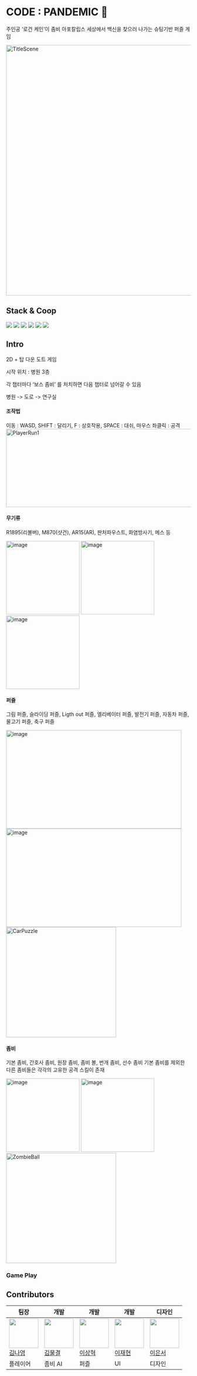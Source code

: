 # CODE : PANDEMIC 💉

주인공 ‘로건 케인’이 좀비 아포칼립스 세상에서 백신을 찾으러 나가는 슈팅기반 퍼즐 게임

<img width="1024" height="682" alt="TitleScene" src="https://github.com/user-attachments/assets/56bbc092-8054-4f5e-a5e2-7faf13a35ce6" />

## Stack & Coop
<img src="https://img.shields.io/badge/Unity-000000?style=for-the-badge&logo=Unity&logoColor=white"/> <img src="https://img.shields.io/badge/C Sharp-239120?style=for-the-badge&logo=csharp&logoColor=white"/>
<img src="https://img.shields.io/badge/Github-181717?style=for-the-badge&logo=Github&logoColor=white"/>
<img src="https://img.shields.io/badge/Discord-5865F2?style=for-the-badge&logo=Discord&logoColor=white"/>
<img src="https://img.shields.io/badge/Notion-000000?style=for-the-badge&logo=Notion&logoColor=white"/>
<img src="https://img.shields.io/badge/Aseprite-7D929E?style=for-the-badge&logo=aseprite&logoColor=white"/>

## Intro
2D + 탑 다운 도트 게임

시작 위치  :  병원 3층

각 챕터마다 ‘보스 좀비’ 를 처치하면 다음 챕터로 넘어갈 수 있음

병원 -> 도로 -> 연구실


#### 조작법
이동 : WASD, SHIFT : 달리기, F : 상호작용, SPACE : 대쉬, 마우스 좌클릭 : 공격
<img width="615" height="213" alt="PlayerRun1" src="https://github.com/user-attachments/assets/d4e80354-bc50-482d-bf21-295d690faed1" />


#### 무기류
R1895(리볼버),  M870(샷건), AR15(AR), 판처파우스트, 화염방사기, 메스 등

<img width="200" height="200" alt="image" src="https://github.com/user-attachments/assets/7f687cb3-9a86-4773-bf8e-e3f50c12d29b" />
<img width="200" height="200" alt="image" src="https://github.com/user-attachments/assets/e74a1547-dc14-4168-9ec7-d24334cd5ee1" />
<img width="200" height="200" alt="image" src="https://github.com/user-attachments/assets/9173e486-821a-4fd9-92a6-d73210d667b9" />



#### 퍼즐
그림 퍼즐, 슬라이딩 퍼즐, Ligth out 퍼즐, 엘리베이터 퍼즐, 발전기 퍼즐, 자동차 퍼즐, 물고기 퍼즐, 축구 퍼즐

<img width="478" height="268" alt="image" src="https://github.com/user-attachments/assets/cb4fc2f4-2b96-421a-8814-1d21e0b10599" />
<img width="478" height="268" alt="image" src="https://github.com/user-attachments/assets/ace495c7-d624-4b3f-8739-e4fac7e34599" />
<img width="300" height="300" alt="CarPuzzle" src="https://github.com/user-attachments/assets/87f4fe87-8b44-4b5d-82c5-543ad7fffeaa" />


#### 좀비 
기본 좀비, 간호사 좀비, 원장  좀비, 좀비 볼, 번개 좀비, 선수 좀비
기본 좀비를 제외한 다른 좀비들은  각각의 고유한 공격 스킬이 존재

<img width="200" height="200" alt="image" src="https://github.com/user-attachments/assets/97bc8c38-e9cb-40fd-864c-f61b2774cc01" />

<img width="200" height="200" alt="image" src="https://github.com/user-attachments/assets/d32cbc17-f88d-4f74-a91b-e304743b828c" />

<img width="300" height="300" alt="ZombieBall" src="https://github.com/user-attachments/assets/f0eccc4f-8ced-4a4b-8276-6961d67e4d85" />

### Game Play



## Contributors

| 팀장 | 개발 | 개발 | 개발 | 디자인 |
|--------|--------|--------|--------|--------|
|<img src="https://story.agar.kr/files/skins/UaV.webp" width="80"/> <br> [김나영](https://github.com/doranayoung) | <img src="https://avatars.githubusercontent.com/u/194900067?v=4" width="80"/> <br> [김물결](https://github.com/wave1009) | <img src="https://avatars.githubusercontent.com/u/140476089?v=4" width="80"/> <br> [이상혁](https://github.com/KaneBigNose) | <img src="https://avatars.githubusercontent.com/u/153084573?v=4" width="80"/> <br> [이재현](https://github.com/hallow0312) | <img src="https://avatars.githubusercontent.com/u/202603803?v=4" width="80"/> <br> [이은서](https://github.com/eunseo7878) |
| 플레이어 | 좀비 AI |  퍼즐  |   UI  | 디자인 | 
